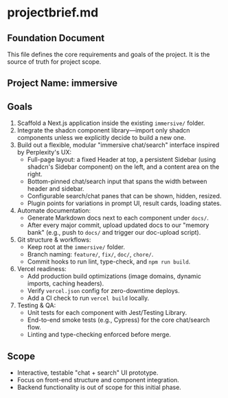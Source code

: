 # projectbrief.md

## Foundation Document
This file defines the core requirements and goals of the project. It is the source of truth for project scope.

## Project Name: immersive

## Goals
1. Scaffold a Next.js application inside the existing `immersive/` folder.
2. Integrate the shadcn component library—import only shadcn components unless we explicitly decide to build a new one.
3. Build out a flexible, modular "immersive chat/search" interface inspired by Perplexity's UX:
   - Full-page layout: a fixed Header at top, a persistent Sidebar (using shadcn's Sidebar component) on the left, and a content area on the right.
   - Bottom-pinned chat/search input that spans the width between header and sidebar.
   - Configurable search/chat panes that can be shown, hidden, resized.
   - Plugin points for variations in prompt UI, result cards, loading states.
4. Automate documentation:
   - Generate Markdown docs next to each component under `docs/`.
   - After every major commit, upload updated docs to our "memory bank" (e.g., push to `docs/` and trigger our doc-upload script).
5. Git structure & workflows:
   - Keep root at the `immersive/` folder.
   - Branch naming: `feature/`, `fix/`, `doc/`, `chore/`.
   - Commit hooks to run lint, type-check, and `npm run build`.
6. Vercel readiness:
   - Add production build optimizations (image domains, dynamic imports, caching headers).
   - Verify `vercel.json` config for zero-downtime deploys.
   - Add a CI check to run `vercel build` locally.
7. Testing & QA:
   - Unit tests for each component with Jest/Testing Library.
   - End-to-end smoke tests (e.g., Cypress) for the core chat/search flow.
   - Linting and type-checking enforced before merge.

## Scope
- Interactive, testable "chat + search" UI prototype.
- Focus on front-end structure and component integration.
- Backend functionality is out of scope for this initial phase. 